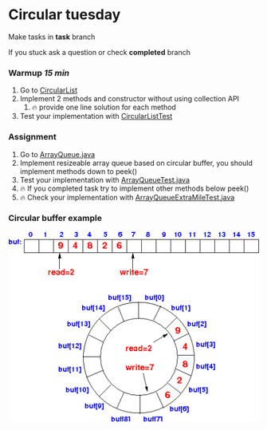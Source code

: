# Circular tuesday

Make tasks in **task** branch

If you stuck ask a question or check **completed** branch

### Warmup _15 min_
1) Go to [CircularList](src/main/java/kt/tuesday/warmup/CircularList.java) 
2) Implement 2 methods and constructor without using collection API
   1) 🔥 provide one line solution for each method
3) Test your implementation with [CircularListTest](src/test/java/kt/tuesday/warmup/CircularListTest.java)


### Assignment 
1) Go to [ArrayQueue.java](src%2Fmain%2Fjava%2Fkt%2Ftuesday%2Ftask%2FArrayQueue.java)
2) Implement resizeable array queue based on circular buffer, you should implement methods down to peek()
3) Test your implementation with [ArrayQueueTest.java](src%2Ftest%2Fjava%2Fkt%2Ftuesday%2Ftask%2FArrayQueueTest.java)
4) 🔥 If you completed task try to implement other methods below peek()
5) 🔥 Check your implementation with [ArrayQueueExtraMileTest.java](src%2Ftest%2Fjava%2Fkt%2Ftuesday%2Ftask%2FArrayQueueExtraMileTest.java)

### Circular buffer example
![img.png](img.png)